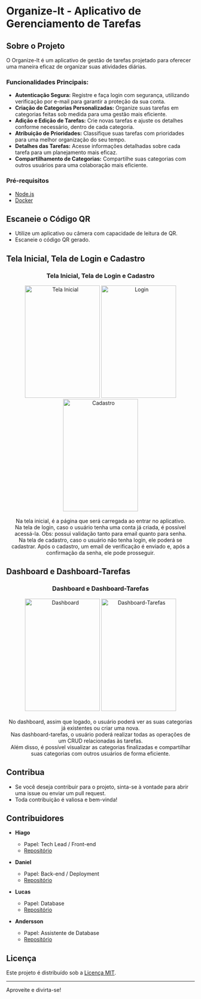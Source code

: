 # Organize-It - Aplicativo de Gerenciamento de Tarefas

## Sobre o Projeto

O Organize-It é um aplicativo de gestão de tarefas projetado para oferecer uma maneira eficaz de organizar suas atividades diárias.

### Funcionalidades Principais:

- **Autenticação Segura:** Registre e faça login com segurança, utilizando verificação por e-mail para garantir a proteção da sua conta.
- **Criação de Categorias Personalizadas:** Organize suas tarefas em categorias feitas sob medida para uma gestão mais eficiente.
- **Adição e Edição de Tarefas:** Crie novas tarefas e ajuste os detalhes conforme necessário, dentro de cada categoria.
- **Atribuição de Prioridades:** Classifique suas tarefas com prioridades para uma melhor organização do seu tempo.
- **Detalhes das Tarefas:** Acesse informações detalhadas sobre cada tarefa para um planejamento mais eficaz.
- **Compartilhamento de Categorias:** Compartilhe suas categorias com outros usuários para uma colaboração mais eficiente.

### Pré-requisitos

- [Node.js](https://nodejs.org/)
- [Docker](https://www.docker.com/)

## Escaneie o Código QR

   - Utilize um aplicativo ou câmera com capacidade de leitura de QR.
   - Escaneie o código QR gerado.

## Tela Inicial, Tela de Login e Cadastro

<center>
    <h3>Tela Inicial, Tela de Login e Cadastro</h3>
</center>
<center>
    <img src="./fotos readme/home.png" alt="Tela Inicial" width="200" height="300">
    <img src="./fotos readme/login.png" alt="Login" width="200" height="300">
    <img src="./fotos readme/cadastro.png" alt="Cadastro" width="200" height="300">
</center>
<br>
<center>
    Na tela inicial, é a página que será carregada ao entrar no aplicativo. <br>
    Na tela de login, caso o usuário tenha uma conta já criada, é possível acessá-la. Obs: possui validação tanto para email quanto para senha. <br>
    Na tela de cadastro, caso o usuário não tenha login, ele poderá se cadastrar. Após o cadastro, um email de verificação é enviado e, após a confirmação da senha, ele pode prosseguir.
</center>

## Dashboard e Dashboard-Tarefas

<center>
    <h3>Dashboard e Dashboard-Tarefas</h3>
</center>
<center>
    <img src="./fotos readme/dashboard.png" alt="Dashboard" width="200" height="300">
    <img src="./fotos readme/dashboard-tarefas.png" alt="Dashboard-Tarefas"  width="200" height="300">
</center>
<br>
<center>
    No dashboard, assim que logado, o usuário poderá ver as suas categorias já existentes ou criar uma nova. <br>
    Nas dashboard-tarefas, o usuário poderá realizar todas as operações de um CRUD relacionadas às tarefas. <br>
    Além disso, é possível visualizar as categorias finalizadas e compartilhar suas categorias com outros usuários de forma eficiente.
</center>

## Contribua

- Se você deseja contribuir para o projeto, sinta-se à vontade para abrir uma issue ou enviar um pull request.
- Toda contribuição é valiosa e bem-vinda!

## Contribuidores

- **Hiago**
  - Papel: Tech Lead / Front-end
  - [Repositório](https://github.com/RS-Hiago)

- **Daniel**
  - Papel: Back-end / Deployment
  - [Repositório](https://github.com/ren-angel)

- **Lucas**
  - Papel: Database
  - [Repositório](https://github.com/LucasVasconcelosDev)

- **Andersson**
  - Papel: Assistente de Database
  - [Repositório](https://github.com/andersonbs96)


## Licença

Este projeto é distribuído sob a [Licença MIT](LICENSE).

---

Aproveite e divirta-se!
